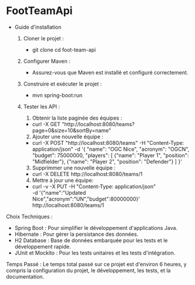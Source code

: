 # FootTeamApi

* Guide d'installation
  1. Cloner le projet :
     * git clone <url-du-repo>
        cd foot-team-api
  3. Configurer Maven :
     * Assurez-vous que Maven est installé et configuré correctement.
  4. Construire et exécuter le projet :
     * mvn spring-boot:run
  5. Tester les API :
      1. Obtenir la liste paginée des équipes :
       * curl -X GET "http://localhost:8080/teams?page=0&size=10&sortBy=name"
      2. Ajouter une nouvelle équipe :
       * curl -X POST "http://localhost:8080/teams" -H "Content-Type: application/json" -d '{
    "name": "OGC Nice",
    "acronym": "OGCN",
    "budget": 75000000,
    "players": [
        {"name": "Player 1", "position": "Midfielder"},
        {"name": "Player 2", "position": "Defender"}
    ]
}'
      3. Supprimmer une nouvelle équipe :
      * curl -X DELETE http://localhost:8080/teams/1

      4. Mettre à jour une équipe: 
      * curl -v -X PUT -H "Content-Type: application/json" \
     -d '{"name":"Updated Nice","acronym":"UN","budget":80000000}' \
     http://localhost:8080/teams/1

Choix Techniques : 
- Spring Boot : Pour simplifier le développement d'applications Java.
- Hibernate : Pour gérer la persistance des données.
- H2 Database : Base de données embarquée pour les tests et le développement rapide.
- JUnit et Mockito : Pour les tests unitaires et les tests d'intégration.

Temps Passé :
Le temps total passé sur ce projet est d'environ 6 heures, y compris la configuration du projet, le développement, les tests, et la documentation.
